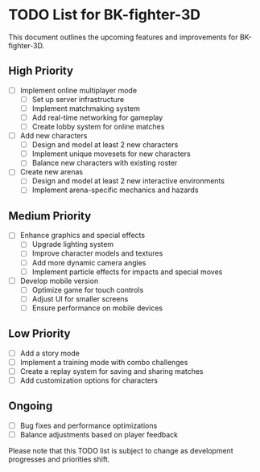 # TODO List for BK-fighter-3D

This document outlines the upcoming features and improvements for BK-fighter-3D.

## High Priority

- [ ] Implement online multiplayer mode
  - [ ] Set up server infrastructure
  - [ ] Implement matchmaking system
  - [ ] Add real-time networking for gameplay
  - [ ] Create lobby system for online matches

- [ ] Add new characters
  - [ ] Design and model at least 2 new characters
  - [ ] Implement unique movesets for new characters
  - [ ] Balance new characters with existing roster

- [ ] Create new arenas
  - [ ] Design and model at least 2 new interactive environments
  - [ ] Implement arena-specific mechanics and hazards

## Medium Priority

- [ ] Enhance graphics and special effects
  - [ ] Upgrade lighting system
  - [ ] Improve character models and textures
  - [ ] Add more dynamic camera angles
  - [ ] Implement particle effects for impacts and special moves

- [ ] Develop mobile version
  - [ ] Optimize game for touch controls
  - [ ] Adjust UI for smaller screens
  - [ ] Ensure performance on mobile devices

## Low Priority

- [ ] Add a story mode
- [ ] Implement a training mode with combo challenges
- [ ] Create a replay system for saving and sharing matches
- [ ] Add customization options for characters

## Ongoing

- [ ] Bug fixes and performance optimizations
- [ ] Balance adjustments based on player feedback

Please note that this TODO list is subject to change as development progresses and priorities shift.